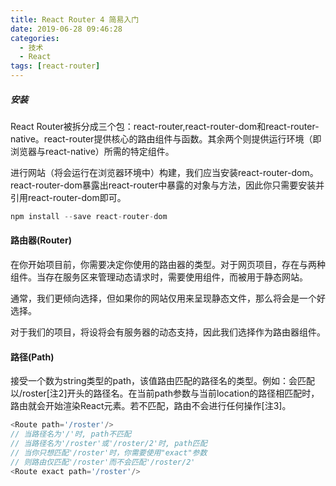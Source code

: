 ```yaml
---
title: React Router 4 简易入门
date: 2019-06-28 09:46:28
categories: 
  - 技术
  - React
tags: [react-router]
---
```


##### 安装
React Router被拆分成三个包：react-router,react-router-dom和react-router-native。react-router提供核心的路由组件与函数。其余两个则提供运行环境（即浏览器与react-native）所需的特定组件。
<!--more-->
进行网站（将会运行在浏览器环境中）构建，我们应当安装react-router-dom。react-router-dom暴露出react-router中暴露的对象与方法，因此你只需要安装并引用react-router-dom即可。

```javascript
npm install --save react-router-dom
```

#### 路由器(Router)
 在你开始项目前，你需要决定你使用的路由器的类型。对于网页项目，存在<BrowserRouter>与<HashRouter>两种组件。当存在服务区来管理动态请求时，需要使用<BrowserRouter>组件，而<HashRouter>被用于静态网站。

通常，我们更倾向选择<BrowserRouter>，但如果你的网站仅用来呈现静态文件，那么<HashRouter>将会是一个好选择。

对于我们的项目，将设将会有服务器的动态支持，因此我们选择<BrowserRouter>作为路由器组件。

#### 路径(Path)

<Route>接受一个数为string类型的path，该值路由匹配的路径名的类型。例如：<Route path='/roster'/>会匹配以/roster[注2]开头的路径名。在当前path参数与当前location的路径相匹配时，路由就会开始渲染React元素。若不匹配，路由不会进行任何操作[注3]。

```javascript
<Route path='/roster'/>
// 当路径名为'/'时, path不匹配
// 当路径名为'/roster'或'/roster/2'时, path匹配
// 当你只想匹配'/roster'时，你需要使用"exact"参数
// 则路由仅匹配'/roster'而不会匹配'/roster/2'
<Route exact path='/roster'/>

```




